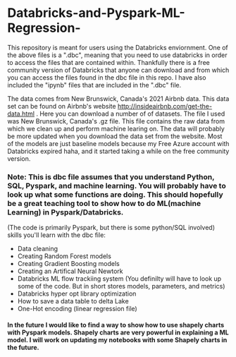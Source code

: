 # Databricks-and-Pyspark-ML-Regression-
This repository is meant for users using the Databricks enviornment. One of the above files is a ".dbc", meaning that you need to use databricks in order to access the files that are contained within. Thankfully there is a free community version of Databricks that anyone can download and from which you can access the files found in the dbc file in this repo. I have also included the "ipynb" files that are included in the ".dbc" file. 

The data comes from New Brunswick, Canada's 2021 Airbnb data. This data set can be found on Airbnb's website http://insideairbnb.com/get-the-data.html . Here you can download a number of of datasets. The file I used was New Brunswick, Canada's .gz file. This file contains the raw data from which we clean up and perform machine learing on. The data will probably be more updated when you download the data set from the website. Most of the models are just baseline models because my Free Azure account with Databricks expired haha, and it started taking a while on the free community version.

### Note: This is dbc file assumes that you understand Python, SQL, Pyspark, and machine learning. You will probably have to look up what some functions are doing. This should hopefully be a great teaching tool to show how to do ML(machine Learning) in Pyspark/Databricks. 

(The code is primarily Pyspark, but there is some python/SQL involved)
skills you'll learn with the dbc file:

* Data cleaning
* Creating Random Forest models 
* Creating Gradient Boosting models
* Creating an Artifical Neural Newtork
* Databricks ML flow trackiing system (You definilty will have to look up some of the code. But in short stores models, parameters, and metrics)
* Databricks hyper opt library optimization
* How to save a data table to delta Lake
* One-Hot encoding (linear regression file)

#### In the future I would like to find a way to show how to use shapely charts with Pyspark models. Shapely charts are very powerful in explaining a ML model. I will work on updating my notebooks with some Shapely charts in the future. 
